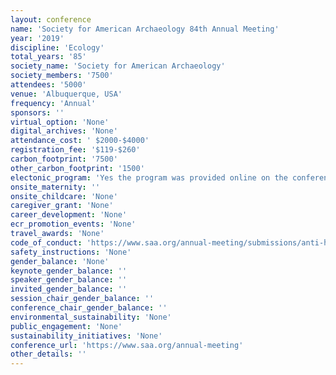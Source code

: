 ```yaml
---
layout: conference 
name: 'Society for American Archaeology 84th Annual Meeting'
year: '2019'
discipline: 'Ecology'
total_years: '85'
society_name: 'Society for American Archaeology'
society_members: '7500'
attendees: '5000'
venue: 'Albuquerque, USA'
frequency: 'Annual'
sponsors: ''
virtual_option: 'None'
digital_archives: 'None'
attendance_cost: ' $2000-$4000'
registration_fee: '$119-$260'
carbon_footprint: '7500'
other_carbon_footprint: '1500'
electonic_program: 'Yes the program was provided online on the conference website.'
onsite_maternity: ''
onsite_childcare: 'None'
caregiver_grant: 'None'
career_development: 'None'
ecr_promotion_events: 'None'
travel_awards: 'None'
code_of_conduct: 'https://www.saa.org/annual-meeting/submissions/anti-harassment-policy'
safety_instructions: 'None'
gender_balance: 'None'
keynote_gender_balance: ''
speaker_gender_balance: ''
invited_gender_balance: ''
session_chair_gender_balance: ''
conference_chair_gender_balance: ''
environmental_sustainability: 'None'
public_engagement: 'None'
sustainability_initiatives: 'None'
conference_url: 'https://www.saa.org/annual-meeting'
other_details: ''
---
```

